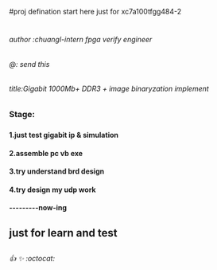 
#proj defination start here just for xc7a100tfgg484-2<h1>
###### author :chuangl-intern fpga verify engineer 

###### @: send this 
###### title:Gigabit 1000Mb+ DDR3 + image binaryzation implement 
### Stage:<h3>
#### 1.just test gigabit ip & simulation<h4>
#### 2.assemble pc vb exe<h4>
#### 3.try understand brd design<h4>
#### 4.try design my udp work<h4> ---------now-ing

## just for learn and test <h2>
###### :+1: :sparkles: :octocat: